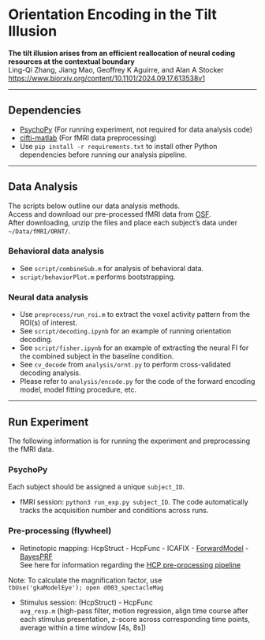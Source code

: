 # Orientation Encoding in the Tilt Illusion
**The tilt illusion arises from an efficient reallocation of neural coding resources at the contextual boundary**  
Ling-Qi Zhang, Jiang Mao, Geoffrey K Aguirre, and Alan A Stocker  
https://www.biorxiv.org/content/10.1101/2024.09.17.613538v1

---

## Dependencies
- [PsychoPy](https://www.psychopy.org/) (For running experiment, not required for data analysis code)
- [cifti-matlab](https://github.com/Washington-University/cifti-matlab) (For fMRI data preprocessing)
- Use `pip install -r requirements.txt` to install other Python dependencies before running our analysis pipeline.

---

## Data Analysis
The scripts below outline our data analysis methods.   
Access and download our pre-processed fMRI data from [OSF](https://osf.io/9uqbd/).  
After downloading, unzip the files and place each subject’s data under `~/Data/fMRI/ORNT/`.

### Behavioral data analysis
- See `script/combineSub.m` for analysis of behavioral data. 
- `script/behaviorPlot.m` performs bootstrapping.

### Neural data analysis 
- Use `preprocess/run_roi.m` to extract the voxel activity pattern from the ROI(s) of interest.
- See `script/decoding.ipynb` for an example of running orientation decoding.
- See `script/fisher.ipynb` for an example of extracting the neural FI for the combined subject in the baseline condition.
- See `cv_decode` from `analysis/ornt.py` to perform cross-validated decoding analysis.
- Please refer to `analysis/encode.py` for the code of the forward encoding model, model fitting procedure, etc.

---

## Run Experiment
The following information is for running the experiment and preprocessing the fMRI data.  

### PsychoPy
Each subject should be assigned a unique `subject_ID`.
- fMRI session: `python3 run_exp.py subject_ID`.
The code automatically tracks the acquisition number and conditions across runs.

### Pre-processing (flywheel)
- Retinotopic mapping: HcpStruct - HcpFunc - ICAFIX - [ForwardModel](https://github.com/gkaguirrelab/forwardModel) - [BayesPRF](https://elifesciences.org/articles/40224)  
See here for information regarding the [HCP pre-processing pipeline](https://github.com/Washington-University/HCPpipelines)  

Note: To calculate the magnification factor, use   
`tbUse('gkaModelEye');
open d003_spectacleMag`

- Stimulus session: (HcpStruct) - HcpFunc  
  `avg_resp.m` (high-pass filter, motion regression, align time course after each stimulus presentation, z-score across corresponding time points, average within a time window [4s, 8s]) 
